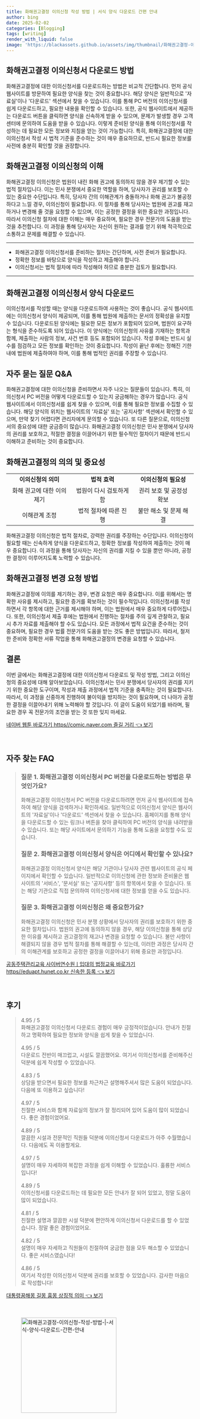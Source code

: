 ```yaml
---
title: 화해권고결정 이의신청 작성 방법 | 서식 양식 다운로드 간편 안내
author: bing
date: 2025-02-02
categories: [Blogging]
tags: [writing]
render_with_liquid: false
image: 'https://blackassets.github.io/assets/img/thumbnail/화해권고결정-이의신청-작성-방법-|-서식-양식-다운로드-간편-안내.webp'
---
```



<h2 id='화해권고결정_이의신청서_다운로드'>화해권고결정 이의신청서 다운로드 방법</h2>

<p>화해권고결정에 대한 이의신청서를 다운로드하는 방법은 비교적 간단합니다. 먼저 공식 웹사이트를 방문하여 필요한 양식을 찾는 것이 중요합니다. 해당 양식은 일반적으로 '자료실'이나 '다운로드' 섹션에서 찾을 수 있습니다. 이를 통해 PC 버전의 이의신청서를 쉽게 다운로드하고, 필요한 내용을 확인할 수 있습니다. 또한, 공식 웹사이트에서 제공하는 다운로드 버튼을 클릭하면 양식을 신속하게 받을 수 있으며, 문제가 발생할 경우 고객센터에 문의하여 도움을 받을 수 있습니다. 이렇게 준비된 양식을 통해 이의신청서를 작성하는 데 필요한 모든 정보와 지침을 얻는 것이 가능합니다. 특히, 화해권고결정에 대한 이의신청서 작성 시 법적 기준을 준수하는 것이 매우 중요하므로, 반드시 필요한 정보를 사전에 충분히 확인할 것을 권장합니다.</p>

<h2 id='화해권고결정_이의신청_이해'>화해권고결정 이의신청의 이해</h2>

<p>화해권고결정 이의신청은 법원이 내린 화해 권고에 동의하지 않을 경우 제기할 수 있는 법적 절차입니다. 이는 민사 분쟁에서 중요한 역할을 하며, 당사자가 권리를 보호할 수 있는 중요한 수단입니다. 특히, 당사자 간의 이해관계가 충돌하거나 화해 권고가 불공정하다고 느낄 경우, 이의신청이 필요합니다. 이 절차를 통해 당사자는 법원에 권고를 재고하거나 변경해 줄 것을 요청할 수 있으며, 이는 공정한 결정을 위한 중요한 과정입니다. 따라서 이의신청 절차에 대한 이해는 매우 중요하며, 필요한 경우 전문가의 도움을 받는 것을 추천합니다. 이 과정을 통해 당사자는 자신이 원하는 결과를 얻기 위해 적극적으로 소통하고 문제를 해결할 수 있습니다.</p>

<hr />

<ul>
    <li>화해권고결정 이의신청서를 준비하는 절차는 간단하며, 사전 준비가 필요합니다.</li>
    <li>정확한 정보를 바탕으로 양식을 작성하고 제출해야 합니다.</li>
    <li>이의신청서는 법적 절차에 따라 작성해야 하므로 충분한 검토가 필요합니다.</li>
</ul>

<hr />

<h2 id='화해권고결정_이의신청서_양식'>화해권고결정 이의신청서 양식 다운로드</h2>

<p>이의신청서를 작성할 때는 양식을 다운로드하여 사용하는 것이 좋습니다. 공식 웹사이트에는 이의신청서 양식이 제공되며, 이를 통해 법원에 제출하는 문서의 정확성을 유지할 수 있습니다. 다운로드된 양식에는 필요한 모든 정보가 포함되어 있으며, 법원이 요구하는 형식을 준수하도록 되어 있습니다. 이 양식에는 이의신청의 사유를 기재하는 항목과 함께, 제출하는 사람의 정보, 사건 번호 등도 포함되어 있습니다. 작성 후에는 반드시 실수를 점검하고 모든 정보를 확인하는 것이 중요합니다. 작성이 끝난 후에는 정해진 기한 내에 법원에 제출하여야 하며, 이를 통해 법적인 권리를 주장할 수 있습니다.</p>

<h2 id='자주_묻는_질문_QNA'>자주 묻는 질문 Q&A</h2>

<p>화해권고결정에 대한 이의신청을 준비하면서 자주 나오는 질문들이 있습니다. 특히, 이의신청서 PC 버전을 어떻게 다운로드할 수 있는지 궁금해하는 경우가 많습니다. 공식 웹사이트에서 이의신청서를 쉽게 찾을 수 있으며, 이를 통해 필요한 정보를 수집할 수 있습니다. 해당 양식의 위치는 웹사이트의 '자료실' 또는 '공지사항' 섹션에서 확인할 수 있으며, 만약 찾기 어렵다면 관리자에게 문의할 수 있습니다. 또 다른 질문으로, 이의신청서의 중요성에 대한 궁금증이 많습니다. 화해권고결정 이의신청은 민사 분쟁에서 당사자의 권리를 보호하고, 적절한 결정을 이끌어내기 위한 필수적인 절차이기 때문에 반드시 이해하고 준비하는 것이 중요합니다.</p>

<h2 id='화해권고결정_의의_및_중요성'>화해권고결정의 의의 및 중요성</h2>

<table>
    <tr>
        <td style="text-align: center; height: 17px;"><b>이의신청의 의미</b></td>
        <td style="text-align: center; height: 17px;"><b>법적 효력</b></td>
        <td style="text-align: center; height: 17px;"><b>이의신청의 필요성</b></td>
    </tr>
    <tr>
        <td style="text-align: center; height: 17px;">화해 권고에 대한 이의 제기</td>
        <td style="text-align: center; height: 17px;">법원이 다시 검토하게 함</td>
        <td style="text-align: center; height: 17px;">권리 보호 및 공정성 확보</td>
    </tr>
    <tr>
        <td style="text-align: center; height: 17px;">이해관계 조정</td>
        <td style="text-align: center; height: 17px;">법적 절차에 따른 진행</td>
        <td style="text-align: center; height: 17px;">불만 해소 및 문제 해결</td>
    </tr>
</table>

<p>화해권고결정 이의신청은 법적 절차로, 강력한 권리를 주장하는 수단입니다. 이의신청이 필요할 때는 신속하게 양식을 다운로드하고, 정확한 정보를 작성하여 제출하는 것이 매우 중요합니다. 이 과정을 통해 당사자는 자신의 권리를 지킬 수 있을 뿐만 아니라, 공정한 결정이 이루어지도록 노력할 수 있습니다.</p>

<h2 id='화해권고결정_변경_요청_방법'>화해권고결정 변경 요청 방법</h2>

<p>화해권고결정에 이의를 제기하는 경우, 변경 요청은 매우 중요합니다. 이를 위해서는 명확한 사유를 제시하고, 필요한 증거를 확보하는 것이 필수적입니다. 이의신청서를 작성하면서 각 항목에 대한 근거를 제시해야 하며, 이는 법원에서 매우 중요하게 다루어집니다. 또한, 이의신청서 제출 후에는 법원에서 진행하는 절차를 주의 깊게 관찰하고, 필요시 추가 자료를 제출해야 할 수도 있습니다. 모든 과정에서 법적 요건을 준수하는 것이 중요하며, 필요한 경우 법률 전문가의 도움을 받는 것도 좋은 방법입니다. 따라서, 철저한 준비와 정확한 서류 작업을 통해 화해권고결정의 변경을 요청할 수 있습니다.</p>

<h2 id='결론'>결론</h2>

<p>이번 글에서는 화해권고결정에 대한 이의신청서 다운로드 및 작성 방법, 그리고 이의신청의 중요성에 대해 알아보았습니다. 이의신청서는 민사 분쟁에서 당사자의 권리를 지키기 위한 중요한 도구이며, 작성과 제출 과정에서 법적 기준을 충족하는 것이 필요합니다. 따라서, 이 과정을 신중하게 진행하여 불이익을 방지하는 것이 필요하며, 더 나아가 공정한 결정을 이끌어내기 위해 노력해야 할 것입니다. 이 글이 도움이 되었기를 바라며, 필요한 경우 꼭 전문가의 조언을 받는 것 또한 잊지 마세요.</p>


<p><a class="click-button" title="네이버 웹툰 바로가기 https//comic.naver.com 즐길 거리" href="https://blackassets.github.io/posts/%EB%84%A4%EC%9D%B4%EB%B2%84-%EC%9B%B9%ED%88%B0-%EB%B0%94%EB%A1%9C%EA%B0%80%EA%B8%B0-httpscomic.naver.com-%EC%A6%90%EA%B8%B8-%EA%B1%B0%EB%A6%AC/" rel="dofollow">네이버 웹툰 바로가기 https//comic.naver.com 즐길 거리 👈 보기</a></p><br>
<h2 id='자주_찾는_FAQ'>자주 찾는 FAQ</h2>
<div itemscope="" itemtype="https://schema.org/FAQPage"> 
<blockquote> 
<div itemscope="" itemprop="mainEntity" itemtype="https://schema.org/Question"> 
<h3 itemprop="name">질문 1. 화해권고결정 이의신청서 PC 버전을 다운로드하는 방법은 무엇인가요?</h3> 
<div itemscope="" itemprop="acceptedAnswer" itemtype="https://schema.org/Answer"> 
<span itemprop="text"> 
<p>화해권고결정 이의신청서 PC 버전을 다운로드하려면 먼저 공식 웹사이트에 접속하여 해당 양식을 검색하거나 확인하세요. 일반적으로 이의신청서 양식은 웹사이트의 '자료실'이나 '다운로드' 섹션에서 찾을 수 있습니다. 홈페이지를 통해 양식을 다운로드할 수 있는 링크나 버튼을 찾아 클릭하여 PC 버전의 양식을 내려받을 수 있습니다. 또는 해당 사이트에서 문의하기 기능을 통해 도움을 요청할 수도 있습니다.</p> 
</span> 
</div> 
</div> 

<div itemscope="" itemprop="mainEntity" itemtype="https://schema.org/Question"> 
<h3 itemprop="name">질문 2. 화해권고결정 이의신청서 양식은 어디에서 확인할 수 있나요?</h3> 
<div itemscope="" itemprop="acceptedAnswer" itemtype="https://schema.org/Answer"> 
<span itemprop="text"> 
<p>화해권고결정 이의신청서 양식은 해당 기관이나 당사자 관련 웹사이트의 공식 페이지에서 확인할 수 있습니다. 일반적으로 이의신청에 관한 정보와 준비물은 웹사이트의 '서비스', '문서실' 또는 '공지사항' 등의 항목에서 찾을 수 있습니다. 또는 해당 기관으로 직접 문의하여 이의신청서에 대한 정보를 얻을 수도 있습니다.</p> 
</span> 
</div> 
</div> 

<div itemscope="" itemprop="mainEntity" itemtype="https://schema.org/Question"> 
<h3 itemprop="name">질문 3. 화해권고결정 이의신청은 왜 중요한가요?</h3> 
<div itemscope="" itemprop="acceptedAnswer" itemtype="https://schema.org/Answer"> 
<span itemprop="text"> 
<p>화해권고결정 이의신청은 민사 분쟁 상황에서 당사자의 권리를 보호하기 위한 중요한 절차입니다. 법원의 권고에 동의하지 않을 경우, 해당 이의신청을 통해 상당한 이유를 제시하고 권고결정의 재고나 변경을 요청할 수 있습니다. 불만 사항이 해결되지 않을 경우 법적 절차를 통해 해결할 수 있는데, 이러한 과정은 당사자 간의 이해관계를 보호하고 공정한 결정을 이끌어내기 위해 중요한 과정입니다.</p> 
</span> 
</div> 
</div> 
</blockquote> 
</div>
<p><a class="click-button" title="공동주택관리교육 사이버연수원ㅣ입대의 법정교육 바로가기 https//eduapt.hunet.co.kr 신속한 등록" href="https://blackassets.github.io/posts/%EA%B3%B5%EB%8F%99%EC%A3%BC%ED%83%9D%EA%B4%80%EB%A6%AC%EA%B5%90%EC%9C%A1-%EC%82%AC%EC%9D%B4%EB%B2%84%EC%97%B0%EC%88%98%EC%9B%90%E3%85%A3%EC%9E%85%EB%8C%80%EC%9D%98-%EB%B2%95%EC%A0%95%EA%B5%90%EC%9C%A1-%EB%B0%94%EB%A1%9C%EA%B0%80%EA%B8%B0-httpseduapt.hunet.co.kr-%EC%8B%A0%EC%86%8D%ED%95%9C-%EB%93%B1%EB%A1%9D/" rel="dofollow">공동주택관리교육 사이버연수원ㅣ입대의 법정교육 바로가기 https//eduapt.hunet.co.kr 신속한 등록 👈 보기</a></p><br>
<h2 id='후기'>후기</h2>
<div itemscope itemtype="https://schema.org/Product">
  <blockquote>
  <div itemprop="review" itemscope itemtype="https://schema.org/Review">
      <div itemprop="reviewRating" itemscope itemtype="https://schema.org/Rating"> <span itemprop="ratingValue">4.95</span> / <span itemprop="bestRating">5</span> </div>
      <span itemprop="reviewBody">화해권고결정 이의신청서 다운로드 경험이 매우 긍정적이었습니다. 안내가 친절하고 명확하여 필요한 정보와 양식을 쉽게 찾을 수 있었습니다.</span>
  </div>
  <br>
  <div itemprop="review" itemscope itemtype="https://schema.org/Review">
      <div itemprop="reviewRating" itemscope itemtype="https://schema.org/Rating"> <span itemprop="ratingValue">4.95</span> / <span itemprop="bestRating">5</span> </div>
      <span itemprop="reviewBody">다운로드 전반이 매끄럽고, 시설도 깔끔했어요. 여기서 이의신청서를 준비해주신 덕분에 쉽게 작성할 수 있었습니다.</span>
  </div>
  <br>
  <div itemprop="review" itemscope itemtype="https://schema.org/Review">
      <div itemprop="reviewRating" itemscope itemtype="https://schema.org/Rating"> <span itemprop="ratingValue">4.83</span> / <span itemprop="bestRating">5</span> </div>
      <span itemprop="reviewBody">상담을 받으면서 필요한 정보를 차근차근 설명해주셔서 많은 도움이 되었습니다. 다음에 또 이용하고 싶습니다!</span>
  </div>
  <br>
  <div itemprop="review" itemscope itemtype="https://schema.org/Review">
      <div itemprop="reviewRating" itemscope itemtype="https://schema.org/Rating"> <span itemprop="ratingValue">4.97</span> / <span itemprop="bestRating">5</span> </div>
      <span itemprop="reviewBody">친절한 서비스와 함께 자료실의 정보가 잘 정리되어 있어 도움이 많이 되었습니다. 좋은 경험이었어요.</span>
  </div>
  <br>
  <div itemprop="review" itemscope itemtype="https://schema.org/Review">
      <div itemprop="reviewRating" itemscope itemtype="https://schema.org/Rating"> <span itemprop="ratingValue">4.89</span> / <span itemprop="bestRating">5</span> </div>
      <span itemprop="reviewBody">깔끔한 시설과 전문적인 직원들 덕분에 이의신청서 다운로드가 아주 수월했습니다. 다음에도 꼭 이용할게요.</span>
  </div>
  <br>
  <div itemprop="review" itemscope itemtype="https://schema.org/Review">
      <div itemprop="reviewRating" itemscope itemtype="https://schema.org/Rating"> <span itemprop="ratingValue">4.97</span> / <span itemprop="bestRating">5</span> </div>
      <span itemprop="reviewBody">설명이 매우 자세하여 복잡한 과정을 쉽게 이해할 수 있었습니다. 훌륭한 서비스입니다!</span>
  </div>
  <br>
  <div itemprop="review" itemscope itemtype="https://schema.org/Review">
      <div itemprop="reviewRating" itemscope itemtype="https://schema.org/Rating"> <span itemprop="ratingValue">4.89</span> / <span itemprop="bestRating">5</span> </div>
      <span itemprop="reviewBody">이의신청서를 다운로드하는 데 필요한 모든 안내가 잘 되어 있었고, 정말 도움이 많이 되었습니다.</span>
  </div>
  <br>
  <div itemprop="review" itemscope itemtype="https://schema.org/Review">
      <div itemprop="reviewRating" itemscope itemtype="https://schema.org/Rating"> <span itemprop="ratingValue">4.81</span> / <span itemprop="bestRating">5</span> </div>
      <span itemprop="reviewBody">친절한 설명과 깔끔한 시설 덕분에 편안하게 이의신청서 다운로드를 할 수 있었습니다. 정말 좋은 경험이었어요.</span>
  </div>
  <br>
  <div itemprop="review" itemscope itemtype="https://schema.org/Review">
      <div itemprop="reviewRating" itemscope itemtype="https://schema.org/Rating"> <span itemprop="ratingValue">4.82</span> / <span itemprop="bestRating">5</span> </div>
      <span itemprop="reviewBody">설명이 매우 자세하고 직원들이 친절하여 궁금한 점을 모두 해소할 수 있었습니다. 좋은 서비스였습니다!</span>
  </div>
  <br>
  <div itemprop="review" itemscope itemtype="https://schema.org/Review">
      <div itemprop="reviewRating" itemscope itemtype="https://schema.org/Rating"> <span itemprop="ratingValue">4.86</span> / <span itemprop="bestRating">5</span> </div>
      <span itemprop="reviewBody">여기서 작성한 이의신청서 덕분에 권리를 보호할 수 있었습니다. 감사한 마음으로 작성합니다!</span>
  </div>
  </blockquote>
</div>
<p><a class="click-button" title="대통령꿈해몽 길몽 흉몽 상징적 의미" href="https://blackassets.github.io/posts/%EB%8C%80%ED%86%B5%EB%A0%B9%EA%BF%88%ED%95%B4%EB%AA%BD-%EA%B8%B8%EB%AA%BD-%ED%9D%89%EB%AA%BD-%EC%83%81%EC%A7%95%EC%A0%81-%EC%9D%98%EB%AF%B8/" rel="dofollow">대통령꿈해몽 길몽 흉몽 상징적 의미 👈 보기</a></p><br>
<figure class="image"><img src="https://blackassets.github.io/assets/img/thumbnail/화해권고결정-이의신청-작성-방법-|-서식-양식-다운로드-간편-안내.webp" alt="화해권고결정-이의신청-작성-방법-|-서식-양식-다운로드-간편-안내" width="256" height="256"></figure>
